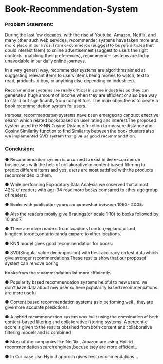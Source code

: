 # Book-Recommendation-System
### Problem Statement:

During the last few decades, with the rise of Youtube, Amazon, Netflix, and many other such web services, recommender systems have taken more and more place in our lives. From e-commerce (suggest to buyers articles that could interest them) to online advertisement (suggest to users the right contents, matching their preferences), recommender systems are today unavoidable in our daily online journeys.

In a very general way, recommender systems are algorithms aimed at suggesting relevant items to users (items being movies to watch, text to read, products to buy, or anything else depending on industries).

Recommender systems are really critical in some industries as they can generate a huge amount of income when they are efficient or also be a way to stand out significantly from competitors. The main objective is to create a book recommendation system for users.

Personal recommendation systems have been emerged to conduct effective search which related booksbased on user rating and interest.The proposed system used the K-NN Cosine Distance function to measure distance and Cosine Similarity function to find Similarity between the book clusters also we implemented SVD system that give us good recommandation.

### Conclusion:


● Recommendation system is unturned to exist in the e-commerce businesses with the help of collaborative or content-based filtering to predict different items and yes,   users are most satisfied with the products recommended to them.

● While performing Exploratory Data Analysis we observed that almost 42% of readers with age-34 read more books compared to other age group of readers.

● Books with publication years are somewhat between 1950 - 2005.

● Also the readers mostly give 8 ratings(on scale 1-10) to books followed by 10 and 7.

● There are more readers from locations London,england,united kingdom,toronto,ontario,canda cmpare to other locations.

● KNN model gives good recommendation for books.

● SVD(Singular value decompostion) with best accuracy on test data which give stronger recommendations.These results show that our proposed system can remove boring

books from the recommendation list more efficiently.

● Popularity based recommendation systems helpful to new users. we don't have data about new user so here popularity based recommendations are more useful

● Content based recommendation systems aslo perfoming well , they are give more accurate predictions.

● A hybrid recommendation system was built using the combination of both content-based filtering and collaborative filtering systems. A percentile score is given to the results obtained from both content and collaborative filtering models and is combined

● Most of the companies like Netflix , Amazon are using Hybrid recommendation search engines ,becuse they are more efficient..

● In Our case also Hybrid approch gives best recommendations...
